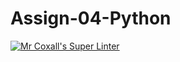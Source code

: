 # Assign-04-Python
[![Mr Coxall's Super Linter](https://github.com/ICS3U-Programming-JaydinM/Assign-04-Python/workflows/Mr%20Coxall's%20Super%20Linter/badge.svg)](https://github.com/ICS3U-Programming-JaydinM/Assign-04-Python/actions/)
